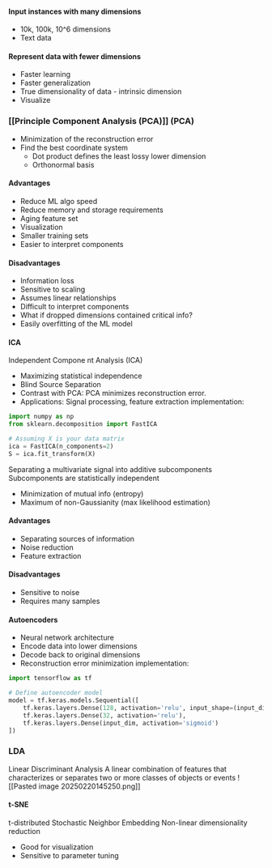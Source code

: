 
#### Input instances with many dimensions
- 10k, 100k, 10^6 dimensions
- Text data
#### Represent data with fewer dimensions
- Faster learning
- Faster generalization
- True dimensionality of data - intrinsic dimension
- Visualize 

### [[Principle Component Analysis (PCA)]] (PCA)
- Minimization of the reconstruction error
- Find the best coordinate system
	- Dot product defines the least lossy lower dimension
	- Orthonormal basis

#### Advantages
- Reduce ML algo speed
- Reduce memory and storage requirements
- Aging feature set
- Visualization
- Smaller training sets 
- Easier to interpret components
#### Disadvantages
- Information loss
- Sensitive to scaling
- Assumes linear relationships
- Difficult to interpret components
- What if dropped dimensions contained critical info?
- Easily overfitting of the ML model

#### ICA
Independent Compone nt Analysis (ICA)
- Maximizing statistical independence
- Blind Source Separation
- Contrast with PCA: PCA minimizes reconstruction error.
- Applications: Signal processing, feature extraction
implementation:
```python
import numpy as np
from sklearn.decomposition import FastICA

# Assuming X is your data matrix
ica = FastICA(n_components=2)
S = ica.fit_transform(X)
```

Separating a multivariate signal into additive subcomponents
Subcomponents are statistically independent
- Minimization of mutual info (entropy)
- Maximum of non-Gaussianity (max likelihood estimation)
 #### Advantages
- Separating sources of information
- Noise reduction
- Feature extraction
#### Disadvantages
- Sensitive to noise
- Requires many samples
#### Autoencoders
- Neural network architecture
- Encode data into lower dimensions
- Decode back to original dimensions
- Reconstruction error minimization
implementation:
```python
import tensorflow as tf

# Define autoencoder model
model = tf.keras.models.Sequential([
    tf.keras.layers.Dense(128, activation='relu', input_shape=(input_dim,)),
    tf.keras.layers.Dense(32, activation='relu'),
    tf.keras.layers.Dense(input_dim, activation='sigmoid')
])
```
### LDA
Linear Discriminant Analysis
A linear combination of features that characterizes or separates two or more classes of objects or events
![[Pasted image 20250220145250.png]]

#### t-SNE
t-distributed Stochastic Neighbor Embedding 
 Non-linear dimensionality reduction
- Good for visualization
- Sensitive to parameter tuning
